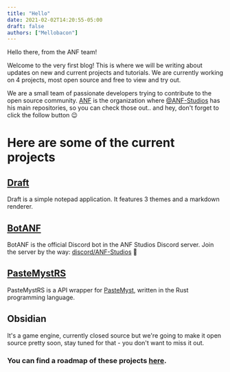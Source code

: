 ```yaml
---
title: "Hello"
date: 2021-02-02T14:20:55-05:00
draft: false
authors: ["Mellobacon"]
---
```


Hello there, from the ANF team!

Welcome to the very first blog! This is where we will be writing about updates on new and current projects and tutorials. We are currently working on 4 projects, most open source and free to view and try out.

We are a small team of passionate developers trying to contribute to the open source community. [ANF](https://github.com/ANF) is the organization where [@ANF-Studios](https://github.com/ANF-Studios) has his main repositories, so you can check those out.. and hey, don't forget to click the follow button :wink:


# Here are some of the current projects

## [Draft](https://github.com/ANF/Draft)
Draft is a simple notepad application. It features 3 themes and a markdown renderer.

## [BotANF](https://github.com/ANF/BotANF)
BotANF is the official Discord bot in the ANF Studios Discord server. Join the server by the way: [discord/ANF-Studios](https://discord.gg/fKWpK7A) :eyes:

## [PasteMystRS](https://github.com/ANF/pastemyst-rs)
PasteMystRS is a API wrapper for [PasteMyst](https://paste.myst.rs), written in the Rust programming language.

## Obsidian
It's a game engine, currently closed source but we're going to make it open source pretty soon, stay tuned for that - you don't want to miss it out.

### You can find a roadmap of these projects [here](https://anf.github.io/projects/).
